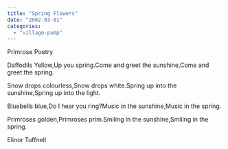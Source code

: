 ```yaml
---
title: "Spring Flowers"
date: "2002-03-01"
categories: 
  - "village-pump"
---
```


Primrose Poetry

Daffodils Yellow,Up you spring.Come and greet the sunshine,Come and greet the spring.

Snow drops colourless,Snow drops white.Spring up into the sunshine,Spring up into the light.

Bluebells blue,Do I hear you ring?Music in the sunshine,Music in the spring.

Primroses golden,Primroses prim.Smiling in the sunshine,Smiling in the spring.

Elinor Tuffnell
